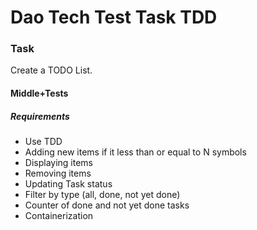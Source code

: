 # Dao Tech Test Task TDD

### Task

Create a TODO List.

#### Middle+Tests

##### Requirements
- Use TDD
- Adding new items if it less than or equal to N symbols
- Displaying items
- Removing items
- Updating Task status
- Filter by type (all, done, not yet done)
- Counter of done and not yet done tasks
- Containerization